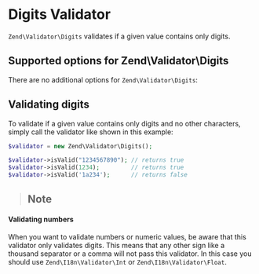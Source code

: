 # Digits Validator

`Zend\Validator\Digits` validates if a given value contains only digits.

## Supported options for Zend\\Validator\\Digits

There are no additional options for `Zend\Validator\Digits`:

## Validating digits

To validate if a given value contains only digits and no other characters, simply call the validator
like shown in this example:

```php
$validator = new Zend\Validator\Digits();

$validator->isValid("1234567890"); // returns true
$validator->isValid(1234);         // returns true
$validator->isValid('1a234');      // returns false
```

> ## Note
#### Validating numbers
When you want to validate numbers or numeric values, be aware that this validator only validates
digits. This means that any other sign like a thousand separator or a comma will not pass this
validator. In this case you should use `Zend\I18n\Validator\Int` or `Zend\I18n\Validator\Float`.

